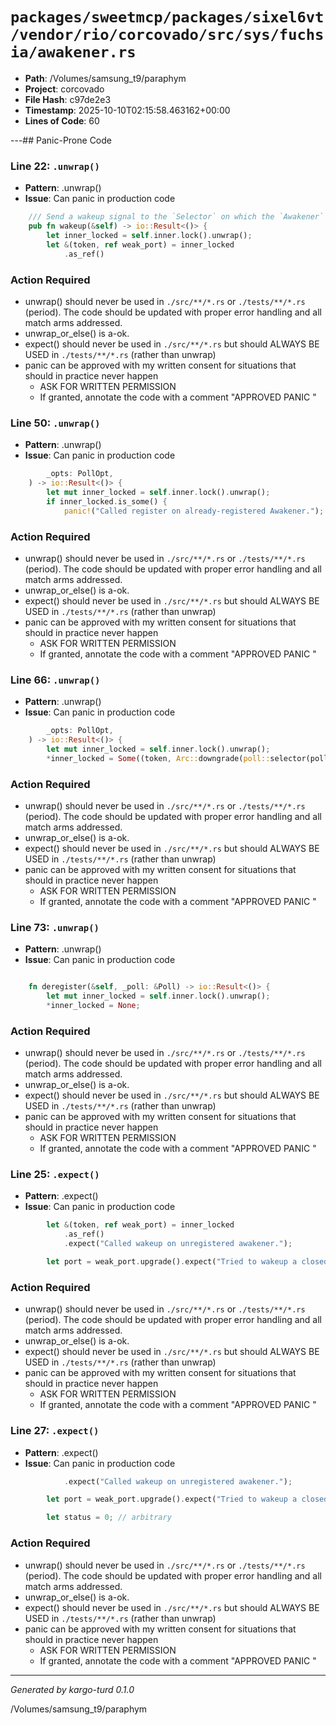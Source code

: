 # `packages/sweetmcp/packages/sixel6vt/vendor/rio/corcovado/src/sys/fuchsia/awakener.rs`

- **Path**: /Volumes/samsung_t9/paraphym
- **Project**: corcovado
- **File Hash**: c97de2e3  
- **Timestamp**: 2025-10-10T02:15:58.463162+00:00  
- **Lines of Code**: 60

---## Panic-Prone Code


### Line 22: `.unwrap()`

- **Pattern**: .unwrap()
- **Issue**: Can panic in production code

```rust
    /// Send a wakeup signal to the `Selector` on which the `Awakener` was registered.
    pub fn wakeup(&self) -> io::Result<()> {
        let inner_locked = self.inner.lock().unwrap();
        let &(token, ref weak_port) = inner_locked
            .as_ref()
```

### Action Required

- unwrap() should never be used in `./src/**/*.rs` or `./tests/**/*.rs` (period). The code should be updated with proper error handling and all match arms addressed.
- unwrap_or_else() is a-ok. 
- expect() should never be used in `./src/**/*.rs` but should ALWAYS BE USED in `./tests/**/*.rs` (rather than unwrap)
- panic can be approved with my written consent for situations that should in practice never happen  
  - ASK FOR WRITTEN PERMISSION
  - If granted, annotate the code with a comment "APPROVED PANIC "


### Line 50: `.unwrap()`

- **Pattern**: .unwrap()
- **Issue**: Can panic in production code

```rust
        _opts: PollOpt,
    ) -> io::Result<()> {
        let mut inner_locked = self.inner.lock().unwrap();
        if inner_locked.is_some() {
            panic!("Called register on already-registered Awakener.");
```

### Action Required

- unwrap() should never be used in `./src/**/*.rs` or `./tests/**/*.rs` (period). The code should be updated with proper error handling and all match arms addressed.
- unwrap_or_else() is a-ok. 
- expect() should never be used in `./src/**/*.rs` but should ALWAYS BE USED in `./tests/**/*.rs` (rather than unwrap)
- panic can be approved with my written consent for situations that should in practice never happen  
  - ASK FOR WRITTEN PERMISSION
  - If granted, annotate the code with a comment "APPROVED PANIC "


### Line 66: `.unwrap()`

- **Pattern**: .unwrap()
- **Issue**: Can panic in production code

```rust
        _opts: PollOpt,
    ) -> io::Result<()> {
        let mut inner_locked = self.inner.lock().unwrap();
        *inner_locked = Some((token, Arc::downgrade(poll::selector(poll).port())));

```

### Action Required

- unwrap() should never be used in `./src/**/*.rs` or `./tests/**/*.rs` (period). The code should be updated with proper error handling and all match arms addressed.
- unwrap_or_else() is a-ok. 
- expect() should never be used in `./src/**/*.rs` but should ALWAYS BE USED in `./tests/**/*.rs` (rather than unwrap)
- panic can be approved with my written consent for situations that should in practice never happen  
  - ASK FOR WRITTEN PERMISSION
  - If granted, annotate the code with a comment "APPROVED PANIC "


### Line 73: `.unwrap()`

- **Pattern**: .unwrap()
- **Issue**: Can panic in production code

```rust

    fn deregister(&self, _poll: &Poll) -> io::Result<()> {
        let mut inner_locked = self.inner.lock().unwrap();
        *inner_locked = None;

```

### Action Required

- unwrap() should never be used in `./src/**/*.rs` or `./tests/**/*.rs` (period). The code should be updated with proper error handling and all match arms addressed.
- unwrap_or_else() is a-ok. 
- expect() should never be used in `./src/**/*.rs` but should ALWAYS BE USED in `./tests/**/*.rs` (rather than unwrap)
- panic can be approved with my written consent for situations that should in practice never happen  
  - ASK FOR WRITTEN PERMISSION
  - If granted, annotate the code with a comment "APPROVED PANIC "


### Line 25: `.expect()`

- **Pattern**: .expect()
- **Issue**: Can panic in production code

```rust
        let &(token, ref weak_port) = inner_locked
            .as_ref()
            .expect("Called wakeup on unregistered awakener.");

        let port = weak_port.upgrade().expect("Tried to wakeup a closed port.");
```

### Action Required

- unwrap() should never be used in `./src/**/*.rs` or `./tests/**/*.rs` (period). The code should be updated with proper error handling and all match arms addressed.
- unwrap_or_else() is a-ok. 
- expect() should never be used in `./src/**/*.rs` but should ALWAYS BE USED in `./tests/**/*.rs` (rather than unwrap)
- panic can be approved with my written consent for situations that should in practice never happen  
  - ASK FOR WRITTEN PERMISSION
  - If granted, annotate the code with a comment "APPROVED PANIC "


### Line 27: `.expect()`

- **Pattern**: .expect()
- **Issue**: Can panic in production code

```rust
            .expect("Called wakeup on unregistered awakener.");

        let port = weak_port.upgrade().expect("Tried to wakeup a closed port.");

        let status = 0; // arbitrary
```

### Action Required

- unwrap() should never be used in `./src/**/*.rs` or `./tests/**/*.rs` (period). The code should be updated with proper error handling and all match arms addressed.
- unwrap_or_else() is a-ok. 
- expect() should never be used in `./src/**/*.rs` but should ALWAYS BE USED in `./tests/**/*.rs` (rather than unwrap)
- panic can be approved with my written consent for situations that should in practice never happen  
  - ASK FOR WRITTEN PERMISSION
  - If granted, annotate the code with a comment "APPROVED PANIC "

---

*Generated by kargo-turd 0.1.0*

/Volumes/samsung_t9/paraphym